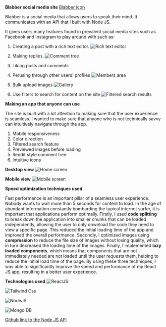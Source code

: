**Blabber social media site**
[Blabber icon](assets/images/blabber_logo.png)

Blabber is a social media that allows users to speak their mind. It communicates with an API that I built with Node JS.

It gives users many features found in prevalent social media sites such as Facebook and Instagram to play around with such as: 

1. Creating a post with a rich text editor. 
![Rich text editor](https://i.imgur.com/2igTwYf.jpg)

2. Making replies. 
![Comment tree](https://i.imgur.com/Np5c7tt.jpg)

3. Liking posts and comments

4. Perusing through other users' profiles
![Members area](https://i.imgur.com/fAbtCfh.jpg)

5. Bulk upload images 
![Gallery](https://i.imgur.com/G7nGoRi.jpg)

6. Use filters to search for content on the site
![Filtered search results](https://i.imgur.com/SPMivbf.jpg)

**Making an app that anyone can use**

The site is built with a lot attention to making sure that the user experience is seamless. 
I wanted to make sure that anyone who is not technically savvy can intuitively navigate through the app.
1. Mobile responsiveness 
2. Color direction
3. Filtered search feature 
4. Previewed images before loading 
5. Reddit style comment tree 
6. Intuitive icons 

**Desktop view**
![Home screen](https://i.imgur.com/kaOwhUi.jpg)

**Mobile view**
![Mobile screen](https://i.imgur.com/kv2iXbN.jpg)

**Speed optimization techniques used**

Fast performance is an important pillar of a seamless user experience. 
Nobody wants to wait more than 5 seconds for content to load. 
In the age of abundant information constantly bombarding the typical internet surfer, it is important that applications perform optimally. 
Firstly, I used **code splitting** to break down the application into smaller chunks that can be loaded independently, allowing the user to only download the code they need to view a specific page. This reduced the initial loading time of the app and improved the overall performance. 
Secondly, I optimized images using **compression** to reduce the file size of images without losing quality, which in turn decreased the loading time of the images. 
Finally, I implemented **lazy loaded components**, which means that components that are not immediately needed are not loaded until the user requests them, helping to reduce the initial load time of the page. By using these three techniques, I was able to significantly improve the speed and performance of my React JS app, resulting in a better user experience.

**Technologies used**
![ReactJS](https://archive.smashing.media/assets/344dbf88-fdf9-42bb-adb4-46f01eedd629/064fc70f-5df3-4333-b9d4-f6abe2f946de/react-wp-app8.png)

![Tailwind Css](https://w7.pngwing.com/pngs/106/519/png-transparent-tailwind-css-hd-logo.png)

![NodeJS](https://w1.pngwing.com/pngs/885/534/png-transparent-green-grass-nodejs-javascript-react-mean-angularjs-logo-symbol.png)

![Mongo DB](https://w7.pngwing.com/pngs/956/695/png-transparent-mongodb-original-wordmark-logo-icon-thumbnail.png)

[Github link to the Node JS APi](https://github.com/Albertyhu/BlogAPI)